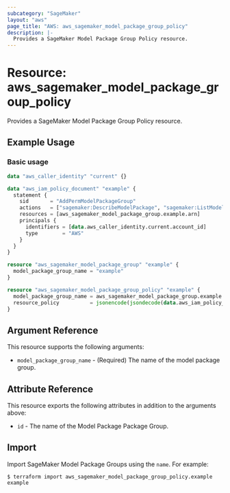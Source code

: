 ```yaml
---
subcategory: "SageMaker"
layout: "aws"
page_title: "AWS: aws_sagemaker_model_package_group_policy"
description: |-
  Provides a SageMaker Model Package Group Policy resource.
---
```


# Resource: aws_sagemaker_model_package_group_policy

Provides a SageMaker Model Package Group Policy resource.

## Example Usage

### Basic usage

```terraform
data "aws_caller_identity" "current" {}

data "aws_iam_policy_document" "example" {
  statement {
    sid       = "AddPermModelPackageGroup"
    actions   = ["sagemaker:DescribeModelPackage", "sagemaker:ListModelPackages"]
    resources = [aws_sagemaker_model_package_group.example.arn]
    principals {
      identifiers = [data.aws_caller_identity.current.account_id]
      type        = "AWS"
    }
  }
}

resource "aws_sagemaker_model_package_group" "example" {
  model_package_group_name = "example"
}

resource "aws_sagemaker_model_package_group_policy" "example" {
  model_package_group_name = aws_sagemaker_model_package_group.example.model_package_group_name
  resource_policy          = jsonencode(jsondecode(data.aws_iam_policy_document.example.json))
}
```

## Argument Reference

This resource supports the following arguments:

* `model_package_group_name` - (Required) The name of the model package group.

## Attribute Reference

This resource exports the following attributes in addition to the arguments above:

* `id` - The name of the Model Package Package Group.

## Import

Import SageMaker Model Package Groups using the `name`. For example:

```
$ terraform import aws_sagemaker_model_package_group_policy.example example
```
